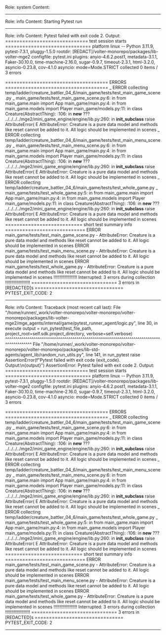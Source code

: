 Role: system
Content: 
__________________
Role: info
Content: Starting Pytest run
__________________
Role: info
Content: Pytest failed with exit code 2. Output:
============================= test session starts ==============================
platform linux -- Python 3.11.9, pytest-7.3.1, pluggy-1.5.0
rootdir: [REDACT]/volter-monorepo/packages/lib-volter-mge2
configfile: pytest.ini
plugins: anyio-4.6.2.post1, metadata-3.1.1, Faker-30.10.0, time-machine-2.16.0, sugar-0.9.7, timeout-2.3.1, html-3.2.0, asyncio-0.23.8, cov-4.1.0
asyncio: mode=Mode.STRICT
collected 0 items / 3 errors

==================================== ERRORS ====================================
_ ERROR collecting temp/ladder/creature_battler_04_6/main_game/tests/test_main_game_scene.py _
main_game/tests/test_main_game_scene.py:6: in <module>
    from main_game.main import App
main_game/main.py:4: in <module>
    from main_game.models import Player
main_game/models.py:11: in <module>
    class Creature(AbstractThing):
<frozen abc>:106: in __new__
    ???
../../../../mge2/mini_game_engine/engine/lib.py:260: in __init_subclass__
    raise AttributeError(
E   AttributeError: Creature is a pure data model and methods like reset cannot be added to it. All logic should be implemented in scenes
_ ERROR collecting temp/ladder/creature_battler_04_6/main_game/tests/test_main_menu_scene.py _
main_game/tests/test_main_menu_scene.py:6: in <module>
    from main_game.main import App
main_game/main.py:4: in <module>
    from main_game.models import Player
main_game/models.py:11: in <module>
    class Creature(AbstractThing):
<frozen abc>:106: in __new__
    ???
../../../../mge2/mini_game_engine/engine/lib.py:260: in __init_subclass__
    raise AttributeError(
E   AttributeError: Creature is a pure data model and methods like reset cannot be added to it. All logic should be implemented in scenes
_ ERROR collecting temp/ladder/creature_battler_04_6/main_game/tests/test_whole_game.py _
main_game/tests/test_whole_game.py:5: in <module>
    from main_game.main import App
main_game/main.py:4: in <module>
    from main_game.models import Player
main_game/models.py:11: in <module>
    class Creature(AbstractThing):
<frozen abc>:106: in __new__
    ???
../../../../mge2/mini_game_engine/engine/lib.py:260: in __init_subclass__
    raise AttributeError(
E   AttributeError: Creature is a pure data model and methods like reset cannot be added to it. All logic should be implemented in scenes
=========================== short test summary info ============================
ERROR main_game/tests/test_main_game_scene.py - AttributeError: Creature is a pure data model and methods like reset cannot be added to it. All logic should be implemented in scenes
ERROR main_game/tests/test_main_menu_scene.py - AttributeError: Creature is a pure data model and methods like reset cannot be added to it. All logic should be implemented in scenes
ERROR main_game/tests/test_whole_game.py - AttributeError: Creature is a pure data model and methods like reset cannot be added to it. All logic should be implemented in scenes
!!!!!!!!!!!!!!!!!!! Interrupted: 3 errors during collection !!!!!!!!!!!!!!!!!!!!
============================== 3 errors in [REDACTED]s ===============================
PYTEST_EXIT_CODE: 2

__________________
Role: info
Content: Traceback (most recent call last):
  File "/home/runner/_work/volter-monorepo/volter-monorepo/volter-monorepo/packages/lib-volter-mge2/mge_agents/internal/game/pytest_runner_agent/logic.py", line 30, in execute
    output = run_pytest(test_file_path, project_root=self.sdk.project_directory, verbose=self.verbose)
             ^^^^^^^^^^^^^^^^^^^^^^^^^^^^^^^^^^^^^^^^^^^^^^^^^^^^^^^^^^^^^^^^^^^^^^^^^^^^^^^^^^^^^^^^^
  File "/home/runner/_work/volter-monorepo/volter-monorepo/volter-monorepo/packages/lib-std-agents/agent_lib/random_run_utils.py", line 141, in run_pytest
    raise AssertionError(f"Pytest failed with exit code {exit_code}. Output:\n{output}")
AssertionError: Pytest failed with exit code 2. Output:
============================= test session starts ==============================
platform linux -- Python 3.11.9, pytest-7.3.1, pluggy-1.5.0
rootdir: [REDACT]/volter-monorepo/packages/lib-volter-mge2
configfile: pytest.ini
plugins: anyio-4.6.2.post1, metadata-3.1.1, Faker-30.10.0, time-machine-2.16.0, sugar-0.9.7, timeout-2.3.1, html-3.2.0, asyncio-0.23.8, cov-4.1.0
asyncio: mode=Mode.STRICT
collected 0 items / 3 errors

==================================== ERRORS ====================================
_ ERROR collecting temp/ladder/creature_battler_04_6/main_game/tests/test_main_game_scene.py _
main_game/tests/test_main_game_scene.py:6: in <module>
    from main_game.main import App
main_game/main.py:4: in <module>
    from main_game.models import Player
main_game/models.py:11: in <module>
    class Creature(AbstractThing):
<frozen abc>:106: in __new__
    ???
../../../../mge2/mini_game_engine/engine/lib.py:260: in __init_subclass__
    raise AttributeError(
E   AttributeError: Creature is a pure data model and methods like reset cannot be added to it. All logic should be implemented in scenes
_ ERROR collecting temp/ladder/creature_battler_04_6/main_game/tests/test_main_menu_scene.py _
main_game/tests/test_main_menu_scene.py:6: in <module>
    from main_game.main import App
main_game/main.py:4: in <module>
    from main_game.models import Player
main_game/models.py:11: in <module>
    class Creature(AbstractThing):
<frozen abc>:106: in __new__
    ???
../../../../mge2/mini_game_engine/engine/lib.py:260: in __init_subclass__
    raise AttributeError(
E   AttributeError: Creature is a pure data model and methods like reset cannot be added to it. All logic should be implemented in scenes
_ ERROR collecting temp/ladder/creature_battler_04_6/main_game/tests/test_whole_game.py _
main_game/tests/test_whole_game.py:5: in <module>
    from main_game.main import App
main_game/main.py:4: in <module>
    from main_game.models import Player
main_game/models.py:11: in <module>
    class Creature(AbstractThing):
<frozen abc>:106: in __new__
    ???
../../../../mge2/mini_game_engine/engine/lib.py:260: in __init_subclass__
    raise AttributeError(
E   AttributeError: Creature is a pure data model and methods like reset cannot be added to it. All logic should be implemented in scenes
=========================== short test summary info ============================
ERROR main_game/tests/test_main_game_scene.py - AttributeError: Creature is a pure data model and methods like reset cannot be added to it. All logic should be implemented in scenes
ERROR main_game/tests/test_main_menu_scene.py - AttributeError: Creature is a pure data model and methods like reset cannot be added to it. All logic should be implemented in scenes
ERROR main_game/tests/test_whole_game.py - AttributeError: Creature is a pure data model and methods like reset cannot be added to it. All logic should be implemented in scenes
!!!!!!!!!!!!!!!!!!! Interrupted: 3 errors during collection !!!!!!!!!!!!!!!!!!!!
============================== 3 errors in [REDACTED]s ===============================
PYTEST_EXIT_CODE: 2


__________________

